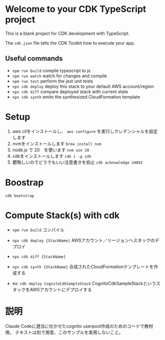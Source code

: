 # Welcome to your CDK TypeScript project

This is a blank project for CDK development with TypeScript.

The `cdk.json` file tells the CDK Toolkit how to execute your app.

## Useful commands

* `npm run build`   compile typescript to js
* `npm run watch`   watch for changes and compile
* `npm run test`    perform the jest unit tests
* `npx cdk deploy`  deploy this stack to your default AWS account/region
* `npx cdk diff`    compare deployed stack with current state
* `npx cdk synth`   emits the synthesized CloudFormation template

# Setup

1. aws cliをインストールし、 `aws configure` を実行しクレデンシャルを設定します
2. nvmをインストールします `brew install nvm`
3. node.js で 20　を使います `nvm use 20`
4. cdkをインストールします `cdk i -g cdk`
5. 鬱陶しいのでどうでもいい注意書きを抑止 `cdk acknowledge 34892`

# Boostrap

`cdk bootstrap`

# Compute Stack(s) with cdk

* `npm run build`   コンパイル
* `npx cdk deploy {StackName}` AWSアカウント／リージョンへスタックのデプロイ
* `npx cdk diff {StackName}`    
* `npx cdk synth {StackName}`   合成されたCloudFormationテンプレートを作成する

* ex: `cdk deploy CognitoCdkSampleStack` CognitoCdkSampleStackというスタックをAWSアカウントにデプロイする

# 説明
Claude Codeに適当に吐かせたcognito userpool作成のためのコードで教材用。
テキストは別で用意、このサンプルを実用しないこと。
